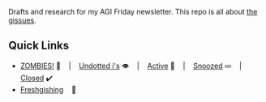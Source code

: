 Drafts and research for my AGI Friday newsletter. 
This repo is all about [the gissues](https://github.com/dreeves/agifriday/issues "GitHub Issues = gissues").

## Quick Links

* [ZOMBIES!](https://github.com/dreeves/agifriday/issues?q=is:open+is:issue+label:ZOM "Open gissues labeled ZOM") :zombie:
&nbsp;&nbsp; | &nbsp;&nbsp;
[Undotted i's](https://github.com/dreeves/agifriday/issues?q=is:issue+is:closed+-label:zap+-label:nix+-label:cnr+-label:dup "Gissues that are closed but don't have any of the resolution labels: zap, nix, cnr, or dup") :eye:
&nbsp;&nbsp; | &nbsp;&nbsp;
[Active](https://github.com/dreeves/agifriday/issues?q=is:issue+is:open+-label:ZzZ "Open gissues NOT labeled ZzZ") :bug:
&nbsp;&nbsp; | &nbsp;&nbsp;
[Snoozed](https://github.com/dreeves/agifriday/issues?q=is:issue+is:open+label:ZzZ "Open gissues labeled ZzZ") :zzz:
&nbsp;&nbsp; | &nbsp;&nbsp;
[Closed](https://github.com/beeminder/beeminder/issues?q=is:issue+is:closed "Closed gissues") :heavy_check_mark:
* [Freshgishing](https://github.com/dreeves/agifriday/issues?q=is:issue+is:open+sort:updated-asc+-label:ZzZ "Open non-snoozed gissues, oldest first") &nbsp;&nbsp; :soap:
